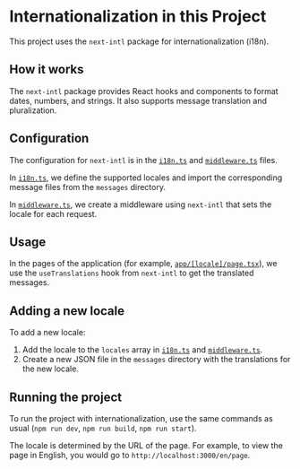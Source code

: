 # Internationalization in this Project

This project uses the `next-intl` package for internationalization (i18n).

## How it works

The `next-intl` package provides React hooks and components to format dates, numbers, and strings. It also supports message translation and pluralization.

## Configuration

The configuration for `next-intl` is in the [`i18n.ts`](i18n.ts) and [`middleware.ts`](middleware.ts) files.

In [`i18n.ts`](i18n.ts), we define the supported locales and import the corresponding message files from the `messages` directory.

In [`middleware.ts`](middleware.ts), we create a middleware using `next-intl` that sets the locale for each request.

## Usage

In the pages of the application (for example, [`app/[locale]/page.tsx`](app/[locale]/page.tsx)), we use the `useTranslations` hook from `next-intl` to get the translated messages.

## Adding a new locale

To add a new locale:

1. Add the locale to the `locales` array in [`i18n.ts`](i18n.ts) and [`middleware.ts`](middleware.ts).
2. Create a new JSON file in the `messages` directory with the translations for the new locale.

## Running the project

To run the project with internationalization, use the same commands as usual (`npm run dev`, `npm run build`, `npm run start`).

The locale is determined by the URL of the page. For example, to view the page in English, you would go to `http://localhost:3000/en/page`.
